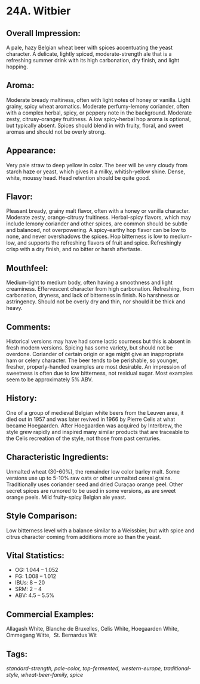 # 24A. Witbier

## Overall Impression: 

A pale, hazy Belgian wheat beer with spices accentuating the yeast character. A delicate, lightly spiced, moderate-strength ale that is a refreshing summer drink with its high carbonation, dry finish, and light hopping.

## Aroma: 

Moderate bready maltiness, often with light notes of honey or vanilla. Light grainy, spicy wheat aromatics. Moderate perfumy-lemony coriander, often with a complex herbal, spicy, or peppery note in the background. Moderate zesty, citrusy-orangey fruitiness. A low spicy-herbal hop aroma is optional, but typically absent. Spices should blend in with fruity, floral, and sweet aromas and should not be overly strong.

## Appearance: 

Very pale straw to deep yellow in color. The beer will be very cloudy from starch haze or yeast, which gives it a milky, whitish-yellow shine. Dense, white, moussy head. Head retention should be quite good.

## Flavor: 

Pleasant bready, grainy malt flavor, often with a honey or vanilla character. Moderate zesty, orange-citrusy fruitiness. Herbal-spicy flavors, which may include lemony coriander and other spices, are common should be subtle and balanced, not overpowering. A spicy-earthy hop flavor can be low to none, and never overshadows the spices. Hop bitterness is low to medium-low, and supports the refreshing flavors of fruit and spice. Refreshingly crisp with a dry finish, and no bitter or harsh aftertaste. 

## Mouthfeel: 

Medium-light to medium body, often having a smoothness and light creaminess. Effervescent character from high carbonation. Refreshing, from carbonation, dryness, and lack of bitterness in finish. No harshness or astringency. Should not be overly dry and thin, nor should it be thick and heavy.

## Comments: 

Historical versions may have had some lactic sourness but this is absent in fresh modern versions. Spicing has some variety, but should not be overdone. Coriander of certain origin or age might give an inappropriate ham or celery character. The beer tends to be perishable, so younger, fresher, properly-handled examples are most desirable. An impression of sweetness is often due to low bitterness, not residual sugar. Most examples seem to be approximately 5% ABV.

## History: 

One of a group of medieval Belgian white beers from the Leuven area, it died out in 1957 and was later revived in 1966 by Pierre Celis at what became Hoegaarden. After Hoegaarden was acquired by Interbrew, the style grew rapidly and inspired many similar products that are traceable to the Celis recreation of the style, not those from past centuries. 

## Characteristic Ingredients: 

Unmalted wheat (30-60%), the remainder low color barley malt. Some versions use up to 5-10% raw oats or other unmalted cereal grains. Traditionally uses coriander seed and dried Curaçao orange peel. Other secret spices are rumored to be used in some versions, as are sweet orange peels. Mild fruity-spicy Belgian ale yeast.

## Style Comparison: 

Low bitterness level with a balance similar to a Weissbier, but with spice and citrus character coming from additions more so than the yeast.

## Vital Statistics:	

- OG:	1.044 – 1.052
- FG:	1.008 – 1.012
- IBUs:	8 – 20	
- SRM:	2 – 4	
- ABV:	4.5 – 5.5% 

## Commercial Examples: 

Allagash White, Blanche de Bruxelles, Celis White, Hoegaarden White, Ommegang Witte,  St. Bernardus Wit

## Tags: 

_standard-strength, pale-color, top-fermented, western-europe, traditional-style, wheat-beer-family, spice_
